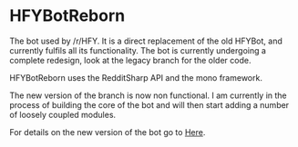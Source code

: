 HFYBotReborn
============

The bot used by /r/HFY. It is a direct replacement of the old HFYBot, and currently fulfils all its functionality. The bot is currently undergoing a complete redesign, look at the legacy branch for the older code.

HFYBotReborn uses the RedditSharp API and the mono framework.

The new version of the branch is now non functional. I am currently in the process of building the core of the bot and will then start adding a number of loosely coupled modules.

For details on the new version of the bot go to [Here](http://www.reddit.com/r/HFY/comments/2mvzrg/metahfybot_status_post_thing/).


